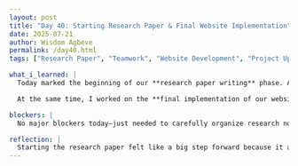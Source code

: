 ```yaml
---
layout: post
title: "Day 40: Starting Research Paper & Final Website Implementation"
date: 2025-07-21
author: Wisdom Agbeve
permalink: /day40.html
tags: ["Research Paper", "Teamwork", "Website Development", "Project Updates"]

what_i_learned: |
  Today marked the beginning of our **research paper writing** phase. As a team, we divided the sections among ourselves to work more efficiently. I started contributing to the **Discussion of Results**, focusing on how our models performed and what the key insights mean for improving flight delay prediction. Reading through some of our earlier notes and results helped me organize my points clearly.

  At the same time, I worked on the **final implementation of our website**. This involved checking formatting, updating content with the latest project details, and making sure the interactive dashboard is fully integrated.

blockers: |
  No major blockers today—just needed to carefully organize research notes to ensure everything in the paper aligns with our findings.

reflection: |
  Starting the research paper felt like a big step forward because it allowed us to reflect on everything we’ve achieved so far. Writing the discussion section also helped me better understand the impact of our results. Finalizing the website alongside this reminded me how close we are to completing the project. It’s exciting to see everything—data, models, dashboard, and now the paper—coming together so well.
---
```


